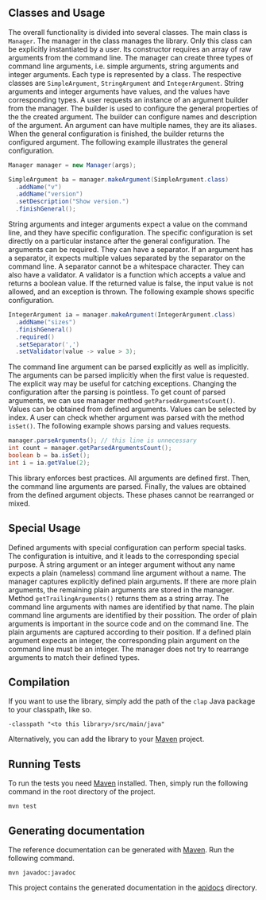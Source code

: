 ## Classes and Usage

The overall functionality is divided into several classes. The main class is `Manager`. The manager in the class manages the library. Only this class can be explicitly instantiated by a user. Its constructor requires an array of raw arguments from the command line. The manager can create three types of command line arguments, i.e. simple arguments, string arguments and integer arguments. Each type is represented by a class. The respective classes are `SimpleArgument`, `StringArgument` and `IntegerArgument`. String arguments and integer arguments have values, and the values have corresponding types. A user requests an instance of an argument builder from the manager. The builder is used to configure the general properties of the the created argument. The builder can configure names and description of the argument. An argument can have multiple names, they are its aliases. When the general configuration is finished, the builder returns the configured argument. The following example illustrates the general configuration.

```java
Manager manager = new Manager(args);

SimpleArgument ba = manager.makeArgument(SimpleArgument.class)
  .addName("v")
  .addName("version")
  .setDescription("Show version.")
  .finishGeneral();
```

String arguments and integer arguments expect a value on the command line, and they have specific configuration. The specific configuration is set directly on a particular instance after the general configuration. The arguments can be required. They can have a separator. If an argument has a separator, it expects multiple values separated by the separator on the command line. A separator cannot be a whitespace character. They can also have a validator. A validator is a function which accepts a value and returns a boolean value. If the returned value is false, the input value is not allowed, and an exception is thrown. The following example shows specific configuration.

```java
IntegerArgument ia = manager.makeArgument(IntegerArgument.class)
  .addName("sizes")
  .finishGeneral()
  .required()
  .setSeparator(',')
  .setValidator(value -> value > 3);
```

The command line argument can be parsed explicitly as well as implicitly. The arguments can be parsed implicitly when the first value is requested. The explicit way may be useful for catching exceptions. Changing the configuration after the parsing is pointless. To get count of parsed arguments, we can use manager method `getParsedArgumentsCount()`. Values can be obtained from defined arguments. Values can be selected by index. A user can check whether argument was parsed with the method `isSet()`. The following example shows parsing and values requests.

```java
manager.parseArguments(); // this line is unnecessary
int count = manager.getParsedArgumentsCount();
boolean b = ba.isSet();
int i = ia.getValue(2);
```

This library enforces best practices. All arguments are defined first. Then, the command line arguments are parsed. Finally, the values are obtained from the defined argument objects. These phases cannot be rearranged or mixed.

## Special Usage

Defined arguments with special configuration can perform special tasks. The configuration is intuitive, and it leads to the corresponding special purpose. A string argument or an integer argument without any name expects a plain (nameless) command line argument without a name. The manager captures explicitly defined plain arguments. If there are more plain arguments, the remaining plain arguments are stored in the manager. Method `getTrailingArguments()` returns them as a string array. The command line arguments with names are identified by that name. The plain command line arguments are identified by their possition. The order of plain arguments is important in the source code and on the command line. The plain arguments are captured according to their position. If a defined plain argument expects an integer, the corresponding plain argument on the command line must be an integer. The manager does not try to rearrange arguments to match their defined types.

## Compilation

If you want to use the library, simply add the path of the `clap` Java package to your classpath, like so.

`-classpath "<to this library>/src/main/java"`

Alternatively, you can add the library to your [Maven](https://maven.apache.org/) project.

## Running Tests

To run the tests you need [Maven](https://maven.apache.org/) installed. Then, simply run the following command in the root directory of the project.

`mvn test`

## Generating documentation

The reference documentation can be generated with [Maven](https://maven.apache.org/). Run the following command.

`mvn javadoc:javadoc`

This project contains the generated documentation in the [apidocs](apidocs) directory.
